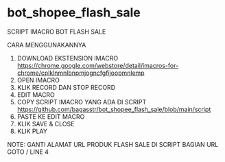 # bot_shopee_flash_sale
SCRIPT IMACRO BOT FLASH SALE

CARA MENGGUNAKANNYA

1. DOWNLOAD EKSTENSION IMACRO https://chrome.google.com/webstore/detail/imacros-for-chrome/cplklnmnlbnpmjogncfgfijoopmnlemp
2. OPEN IMACRO
3. KLIK RECORD DAN STOP RECORD
4. EDIT MACRO
5. COPY SCRIPT IMACRO YANG ADA DI SCRIPT https://github.com/bagasstr/bot_shopee_flash_sale/blob/main/script
6. PASTE KE EDIT MACRO
7. KLIK SAVE & CLOSE
8. KLIK PLAY

NOTE:
GANTI ALAMAT URL PRODUK FLASH SALE DI SCRIPT BAGIAN URL GOTO / LINE 4
